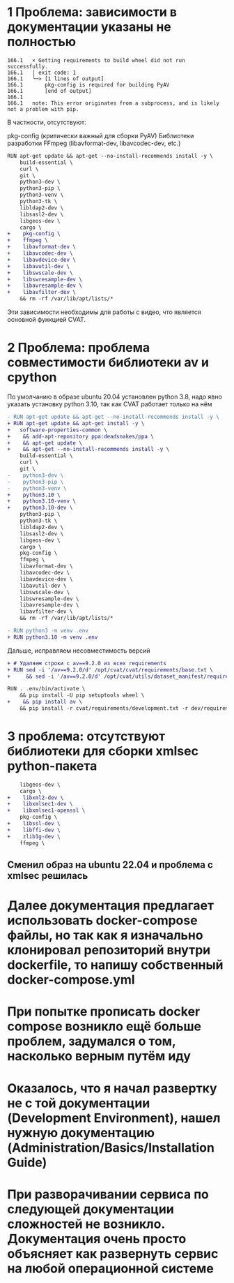# 1 Проблема: зависимости в документации указаны не полностью

```
166.1   × Getting requirements to build wheel did not run successfully.
166.1   │ exit code: 1
166.1   ╰─> [1 lines of output]
166.1       pkg-config is required for building PyAV
166.1       [end of output]
166.1
166.1   note: This error originates from a subprocess, and is likely not a problem with pip.
```

В частности, отсутствуют:

pkg-config (критически важный для сборки PyAV)
Библиотеки разработки FFmpeg (libavformat-dev, libavcodec-dev, etc.)

```diff
RUN apt-get update && apt-get --no-install-recommends install -y \
    build-essential \
    curl \
    git \
    python3-dev \
    python3-pip \
    python3-venv \
    python3-tk \
    libldap2-dev \
    libsasl2-dev \
    libgeos-dev \
    cargo \
+    pkg-config \
+    ffmpeg \
+    libavformat-dev \
+    libavcodec-dev \
+    libavdevice-dev \
+    libavutil-dev \
+    libswscale-dev \
+    libswresample-dev \
+    libavresample-dev \
+    libavfilter-dev \
    && rm -rf /var/lib/apt/lists/*
```

Эти зависимости необходимы для работы с видео, что является основной функцией CVAT.

# 2 Проблема: проблема совместимости библиотеки av и cpython

По умолчанию в образе ubuntu 20.04 установлен python 3.8, надо явно указать установку python 3.10, так как CVAT работает только на нём

```diff
- RUN apt-get update && apt-get --no-install-recommends install -y \
+ RUN apt-get update && apt-get install -y \
+   software-properties-common \
+    && add-apt-repository ppa:deadsnakes/ppa \
+    && apt-get update \
+    && apt-get --no-install-recommends install -y \
    build-essential \
    curl \
    git \
-    python3-dev \
-    python3-pip \
-    python3-venv \
+    python3.10 \
+    python3.10-venv \
+    python3.10-dev \
    python3-pip \
    python3-tk \
    libldap2-dev \
    libsasl2-dev \
    libgeos-dev \
    cargo \
    pkg-config \
    ffmpeg \
    libavformat-dev \
    libavcodec-dev \
    libavdevice-dev \
    libavutil-dev \
    libswscale-dev \
    libswresample-dev \
    libavresample-dev \
    libavfilter-dev \
    && rm -rf /var/lib/apt/lists/*

- RUN python3 -m venv .env
+ RUN python3.10 -m venv .env
```

Дальше, исправляем несовместимость версий

```diff
+ # Удаляем строки с av==9.2.0 из всех requirements
+ RUN sed -i '/av==9.2.0/d' /opt/cvat/cvat/requirements/base.txt \
+     && sed -i '/av==9.2.0/d' /opt/cvat/utils/dataset_manifest/requirements.txt

RUN . .env/bin/activate \
    && pip install -U pip setuptools wheel \
+    && pip install av \
    && pip install -r cvat/requirements/development.txt -r dev/requirements.txt

```

# 3 проблема: отсутствуют библиотеки для сборки xmlsec python-пакета

```diff
    libgeos-dev \
    cargo \
+    libxml2-dev \
+    libxmlsec1-dev \
+    libxmlsec1-openssl \
    pkg-config \
+    libssl-dev \
+    libffi-dev \
+    zlib1g-dev \
    ffmpeg \
```

## Сменил образ на ubuntu 22.04 и проблема с xmlsec решилась

# Далее документация предлагает использовать docker-compose файлы, но так как я изначально клонировал репозиторий внутри dockerfile, то напишу собственный docker-compose.yml

# При попытке прописать docker compose возникло ещё больше проблем, задумался о том, насколько верным путём иду

# Оказалось, что я начал развертку не с той документации (Development Environment), нашел нужную документацию (Administration/Basics/Installation Guide)

# При разворачивании сервиса по следующей документации сложностей не возникло. Документация очень просто объясняет как развернуть сервис на любой операционной системе